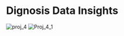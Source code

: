 # Dignosis Data Insights
![proj_4](https://github.com/TriptiSawant/Power-Bi-Report/assets/167859189/6d22db2c-d223-4423-9d9f-9c6f2e7503ce)
![Proj_4_1](https://github.com/TriptiSawant/Power-Bi-Report/assets/167859189/933da4e8-643e-4b2b-b7cb-41dd0000253d)


